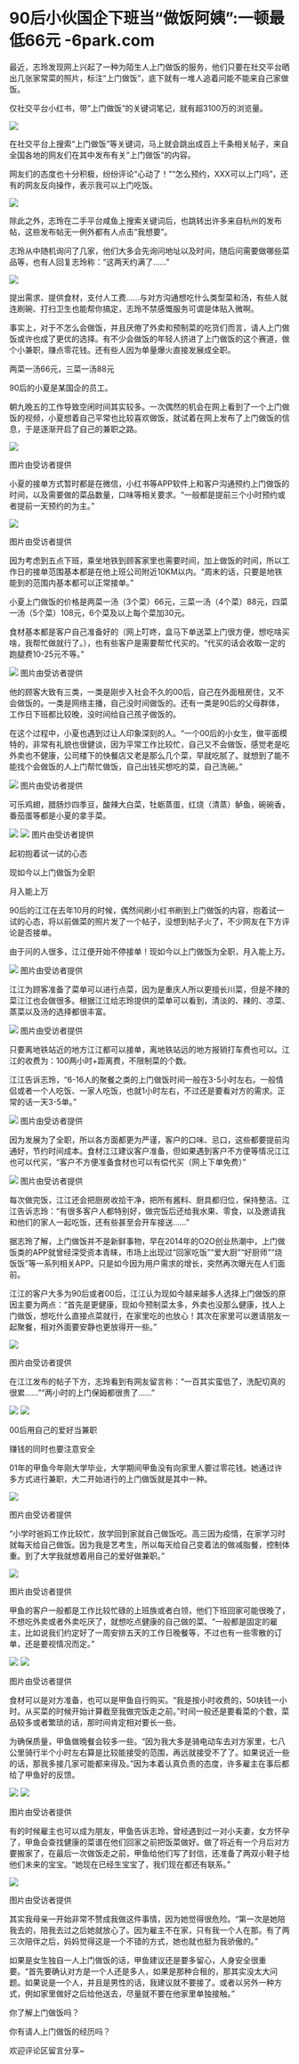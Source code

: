 # 90后小伙国企下班当“做饭阿姨”:一顿最低66元 -6park.com
最近，志玲发现网上兴起了一种为陌生人上门做饭的服务，他们只要在社交平台晒出几张家常菜的照片，标注“上门做饭”，底下就有一堆人追着问能不能来自己家做饭。

仅社交平台小红书，带“上门做饭”的关键词笔记，就有超3100万的浏览量。

![](https://web.popo8.com/202309/02/5/ab1029f3a1type_jpeg_size_1080_269_end.jpg)

在社交平台上搜索“上门做饭”等关键词，马上就会跳出成百上千条相关帖子，来自全国各地的网友们在其中发布有关”上门做饭”的内容。

网友们的态度也十分积极，纷纷评论“心动了！”“怎么预约，XXX可以上门吗”，还有的网友反向操作，表示我可以上门吃饭。

![](https://web.popo8.com/202309/02/14/83fa7e55c8type_jpeg_size_1008_62_end.jpg)

除此之外，志玲在二手平台咸鱼上搜索关键词后，也跳转出许多来自杭州的发布帖，这些发布帖无一例外都有人点击“我想要”。

志玲从中随机询问了几家，他们大多会先询问地址以及时间，随后问需要做哪些菜品等，也有人回复志玲称：“这两天约满了……”

![](https://web.popo8.com/202309/02/3/fe5b95edcetype_jpeg_size_1080_77_end.jpg)

提出需求、提供食材，支付人工费……与对方沟通想吃什么类型菜和汤，有些人就连刷碗、打扫卫生也能帮你搞定，志玲不禁感慨服务可谓是体贴入微啊。

事实上，对于不怎么会做饭，并且厌倦了外卖和预制菜的吃货们而言，请人上门做饭或许也成了更优的选择。有不少会做饭的年轻人挤进了上门做饭的这个赛道，做个小兼职，赚点零花钱。还有些人因为单量爆火直接发展成全职。

两菜一汤66元，三菜一汤88元

90后的小夏是某国企的员工。

朝九晚五的工作导致空闲时间其实较多。一次偶然的机会在网上看到了一个上门做饭的视频，小夏想着自己平常也比较喜欢做饭，就试着在网上发布了上门做饭的信息，于是逐渐开启了自己的兼职之路。

![](https://web.popo8.com/202309/02/6/5e9e8ef951type_jpeg_size_1080_150_end.jpg)

图片由受访者提供

小夏的接单方式暂时都是在微信，小红书等APP软件上和客户沟通预约上门做饭的时间，以及需要做的菜品数量，口味等相关要求。“一般都是提前三个小时预约或者提前一天预约的为主。”

![](https://web.popo8.com/202309/02/8/a74a7e1a17type_jpeg_size_1080_91_end.jpg)

图片由受访者提供

因为考虑到五点下班，乘坐地铁到顾客家里也需要时间，加上做饭的时间，所以工作日的接单范围基本都是在他上班公司附近10KM以内。“周末的话，只要是地铁能到的范围内基本都可以正常接单。”

小夏上门做饭的价格是两菜一汤（3个菜）66元，三菜一汤（4个菜）88元，四菜一汤（5个菜）108元，6个菜及以上每个菜加30元。

食材基本都是客户自己准备好的（网上叮咚，盒马下单送菜上门很方便，想吃啥买啥，我帮忙做就行了。），也有些客户是需要帮忙代买的。“代买的话会收取一定的跑腿费10-25元不等。”

![](https://web.popo8.com/202309/02/10/850b7f8b34type_png_size_1074_164_end.jpg)
图片由受访者提供

他的顾客大致有三类，一类是刚步入社会不久的00后，自己在外面租房住，又不会做饭的。一类是网络主播，自己没时间做饭的。还有一类是90后的父母群体，工作日下班都比较晚，没时间给自己孩子做饭的。

在这个过程中，小夏也遇到过让人印象深刻的人。“一个00后的小女生，做平面模特的，非常有礼貌也很健谈，因为平常工作比较忙，自己又不会做饭，感觉老是吃外卖也不健康，公司楼下的快餐店又老是那么几个菜，早就吃腻了。就想到了能不能找个会做饭的人上门帮忙做饭，自己出钱买想吃的菜，自己洗碗。”

![](https://web.popo8.com/202309/02/12/31609f9587type_png_size_1080_134_end.jpg)
图片由受访者提供

可乐鸡翅，腊肠炒四季豆，酸辣大白菜，牡蛎蒸蛋，红烧（清蒸）鲈鱼，碗碗香，番茄蛋等都是小夏的拿手菜。

![](https://web.popo8.com/202309/02/11/e14446b508type_png_size_1080_135_end.jpg)
![](https://web.popo8.com/202309/02/1/653c8c9374type_jpeg_size_1080_125_end.jpg)
图片由受访者提供

起初抱着试一试的心态

现如今以上门做饭为全职

月入能上万

90后的江江在去年10月的时候，偶然间刷小红书刷到上门做饭的内容，抱着试一试的心态，将以前做菜的照片发了一个帖子，没想到帖子火了，不少网友在下方评论是否接单。

由于问的人很多，江江便开始不停接单！现如今以上门做饭为全职，月入能上万。

![](https://web.popo8.com/202309/02/8/f1eb7c8010type_jpeg_size_1073_161_end.jpg)
图片由受访者提供

江江为顾客准备了菜单可以进行点菜，因为是重庆人所以更擅长川菜，但是不辣的菜江江也会做很多。根据江江给志玲提供的菜单可以看到，清淡的、辣的、凉菜、蒸菜以及汤的选择都很丰富。

![](https://web.popo8.com/202309/02/1/2bd70c8a68type_png_size_859_119_end.jpg)
图片由受访者提供

只要离地铁站近的地方江江都可以接单，离地铁站远的地方报销打车费也可以。江江的收费为：100两小时+距离费，不限制菜的个数。

江江告诉志玲，“6-16人的聚餐之类的上门做饭时间一般在3-5小时左右。一般情侣或者一个人吃饭、一家人吃饭，也就1小时左右，不过还是要看对方的需求。正常的话一天3-5单。”

![](https://web.popo8.com/202309/02/2/c51f08f50etype_jpeg_size_1080_133_end.jpg)
图片由受访者提供

因为发展为了全职，所以各方面都更为严谨，客户的口味、忌口，这些都要提前沟通好，节约时间成本。食材江江建议客户准备，但如果遇到客户不方便等情况江江也可以代买，“客户不方便准备食材也可以有偿代买（网上下单免费）”

![](https://web.popo8.com/202309/02/7/884a5f2f86type_jpeg_size_1080_133_end.jpg)
图片由受访者提供

每次做完饭，江江还会把厨房收拾干净，把所有酱料、厨具都归位，保持整洁。江江告诉志玲：“有很多客户人都特别好，做完饭后还给我水果、零食，以及邀请我和他们的家人一起吃饭，还有些甚至会开车接送……”

据志玲了解，上门做饭并不是新鲜事物，早在2014年的O2O创业热潮中，上门做饭类的APP就曾经深受资本青睐，市场上出现过“回家吃饭”“爱大厨”“好厨师”“烧饭饭”等一系列相关APP。只是如今因为用户需求的增长，突然再次曝光在人们面前。

江江的客户大多为90后或者00后，江江认为现如今越来越多人选择上门做饭的原因主要为两点：“首先是更健康，现如今预制菜太多，外卖也没那么健康，找人上门做饭，想吃什么直接点菜就行，在家里吃的也放心！其次在家里可以邀请朋友一起聚餐，相对外面要安静也更放得开一些。”

![](https://web.popo8.com/202309/02/7/dd85c50f61type_png_size_1080_117_end.jpg)

图片由受访者提供

在江江发布的帖子下方，志玲看到有网友留言称：“一百其实蛮低了，洗配切真的很累……”“两小时的上门保姆都很贵了……”

![](https://web.popo8.com/202309/02/16/6a1a709c58type_jpeg_size_1080_291_end.jpg)
![](https://web.popo8.com/202309/02/12/511aa691e9type_jpeg_size_1080_276_end.jpg)

00后用自己的爱好当兼职

赚钱的同时也要注意安全

01年的甲鱼今年刚大学毕业，大学期间甲鱼没有向家里人要过零花钱。她通过许多方式进行兼职，大二开始进行的上门做饭就是其中一种。

![](https://web.popo8.com/202309/02/7/a321710bc8type_png_size_1080_123_end.jpg)

图片由受访者提供

“小学时爸妈工作比较忙，放学回到家就自己做饭吃。高三因为疫情，在家学习时就每天给自己做饭。因为我是艺考生，所以每天给自己变着法的做减脂餐，控制体重。到了大学我就想着用自己的爱好做兼职。”

![](https://web.popo8.com/202309/02/14/770ac16631type_png_size_1080_125_end.jpg)

图片由受访者提供

甲鱼的客户一般都是工作比较忙碌的上班族或者白领，他们下班回家可能很晚了，不想吃外卖或者外卖吃厌了，就想吃点健康的自己做的菜。“一般都是固定的雇主，比如说我们约定好了一周安排五天的工作日晚餐等，不过也有一些零散的订单，还是要视情况而定。”

![](https://web.popo8.com/202309/02/5/9304f4aeeftype_png_size_1080_105_end.jpg)
![](https://web.popo8.com/202309/02/12/ad13e188a8type_jpeg_size_1080_100_end.jpg)

图片由受访者提供

食材可以是对方准备，也可以是甲鱼自行购买。“我是按小时收费的，50块钱一小时。从买菜的时候开始计算截至我做完饭走之前。”时间一般还是要看菜的个数，菜品较多或者繁琐的话，那时间肯定相对要长一些。

为确保质量，甲鱼做晚餐会较多一些。“因为我大多是骑电动车去对方家里，七八公里骑行半个小时左右算是比较能接受的范围，再远就接受不了了。如果说近一些的话，那我多接几家可能都来得及。”因为本着认真负责的态度，许多雇主在事后都给了甲鱼好的反馈。

![](https://web.popo8.com/202309/02/14/51f8c09603type_jpeg_size_713_162_end.jpg)
![](https://web.popo8.com/202309/02/1/19e524c18btype_jpeg_size_610_114_end.jpg)

图片由受访者提供

有的时候雇主也可以成为朋友，甲鱼告诉志玲，曾经遇到过一对小夫妻，女方怀孕了，甲鱼会查找健康的菜谱在他们回家之前把饭菜做好。做了将近有一个月后对方要搬家了，在最后一次做饭走之前，甲鱼给他们写了封信，还准备了两双小鞋子给他们未来的宝宝。“她现在已经生宝宝了，我们现在都还有联系。”

![](https://web.popo8.com/202309/02/16/4836cef103type_png_size_1080_114_end.jpg)

图片由受访者提供

其实我母亲一开始非常不赞成我做这件事情，因为她觉得很危险。“第一次是她陪我去的，陪我去过之后她就放心了。因为雇主不在家，只有我一个人在那。有了两三次陪伴之后，妈妈觉得这是一个不错的方式，她也就也挺为我骄傲的。”

如果是女生独自一人上门做饭的话，甲鱼建议还是要多留心，人身安全很重要。“首先要确认对方是一个人还是多人，如果是那种合租的，那其实没太大问题。如果说是一个人，并且是男性的话，我建议就不要接了。或者以另外一种方式，例如家里做好之后给他送去，尽量就不要在他家里单独接触。”

你了解上门做饭吗？

你有请人上门做饭的经历吗？

欢迎评论区留言分享~